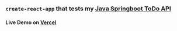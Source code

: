 ### `create-react-app` that tests my [Java Springboot ToDo API](https://github.com/philFernandez/ToDo_REST_API)


#### Live Demo on [Vercel](https://todo-frontend-nine.vercel.app/)

